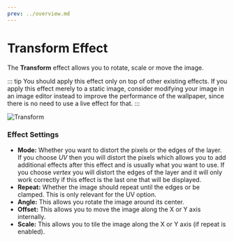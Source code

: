 ```yaml
---
prev: ../overview.md
---
```

# Transform Effect

The **Transform** effect allows you to rotate, scale or move the image.

::: tip
You should apply this effect only on top of other existing effects. If you apply this effect merely to a static image, consider modifying your image in an image editor instead to improve the performance of the wallpaper, since there is no need to use a live effect for that.
:::

![Transform](/img/effects/Transform.gif)

### Effect Settings

* **Mode:** Whether you want to distort the pixels or the edges of the layer. If you choose *UV* then you will distort the pixels which allows you to add additional effects after this effect and is usually what you want to use. If you choose *vertex* you will distort the edges of the layer and it will only work correctly if this effect is the last one that will be displayed.
* **Repeat:** Whether the image should repeat until the edges or be clamped. This is only relevant for the UV option.
* **Angle:** This allows you rotate the image around its center.
* **Offset:** This allows you to move the image along the X or Y axis internally.
* **Scale:** This allows you to tile the image along the X or Y axis (if repeat is enabled).